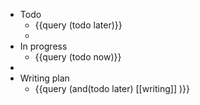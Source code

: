 - Todo
	- {{query (todo later)}}
	-
- In progress
	- {{query (todo now)}}
-
- Writing plan
	- {{query (and(todo later) [[writing]] )}}